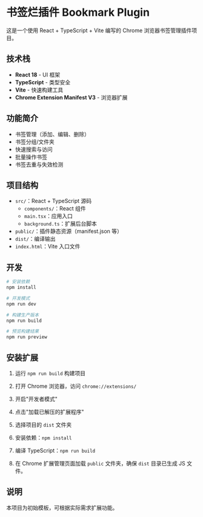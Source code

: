 # 书签烂插件 Bookmark Plugin

这是一个使用 React + TypeScript + Vite 编写的 Chrome 浏览器书签管理插件项目。

## 技术栈

- **React 18** - UI 框架
- **TypeScript** - 类型安全
- **Vite** - 快速构建工具
- **Chrome Extension Manifest V3** - 浏览器扩展

## 功能简介

- 书签管理（添加、编辑、删除）
- 书签分组/文件夹
- 快速搜索与访问
- 批量操作书签
- 书签去重与失效检测

## 项目结构

- `src/`：React + TypeScript 源码
  - `components/`：React 组件
  - `main.tsx`：应用入口
  - `background.ts`：扩展后台脚本
- `public/`：插件静态资源（manifest.json 等）
- `dist/`：编译输出
- `index.html`：Vite 入口文件

## 开发

```bash
# 安装依赖
npm install

# 开发模式
npm run dev

# 构建生产版本
npm run build

# 预览构建结果
npm run preview
```

## 安装扩展

1. 运行 `npm run build` 构建项目
2. 打开 Chrome 浏览器，访问 `chrome://extensions/`
3. 开启"开发者模式"
4. 点击"加载已解压的扩展程序"
5. 选择项目的 `dist` 文件夹

6. 安装依赖：`npm install`
7. 编译 TypeScript：`npm run build`
8. 在 Chrome 扩展管理页面加载 `public` 文件夹，确保 `dist` 目录已生成 JS 文件。

## 说明

本项目为初始模板，可根据实际需求扩展功能。
